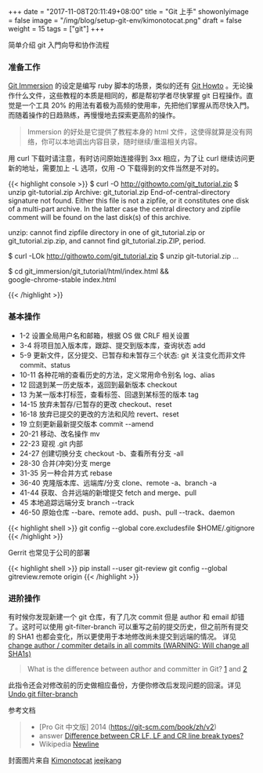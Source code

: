 +++
date = "2017-11-08T20:11:49+08:00"
title = "Git 上手"
showonlyimage = false
image = "/img/blog/setup-git-env/kimonotocat.png"
draft = false
weight = 15
tags = ["git"]
+++

简单介绍 git 入門向导和协作流程
<!--more-->

### 准备工作

[Git Immersion](http://gitimmersion.com/) 的设定是编写 ruby 脚本的场景，类似的还有 [Git Howto](https://githowto.com) 。无论操作什么文件，这些教程的本质是相同的，都是帮初学者尽快掌握 git 日程操作。直觉是一个工具 20% 的用法有着极为高频的使用率，先把他们掌握从而尽快入門。而随着操作的日趋熟练，再慢慢地去探索更高阶的操作。

> Immersion 的好处是它提供了教程本身的 html 文件，这使得就算是没有网络，你可以本地调出内容目录，随时继续/重温相关内容。

用 curl 下载时请注意，有时访问原始连接得到 3xx 相应，为了让 curl 继续访问更新的地址，需要加上 -L 选项，仅用 -O 下载得到的文件当然是不对的。 

{{< highlight console >}}
$ curl -O http://githowto.com/git_tutorial.zip
$ unzip git-tutorial.zip
Archive:  git_tutorial.zip
  End-of-central-directory signature not found.
  Either this file is not a zipfile, or it constitutes
  one disk of a multi-part archive.
  In the latter case the central directory
  and zipfile comment will be found
  on the last disk(s) of this archive.

unzip: cannot find zipfile directory in
  one of git_tutorial.zip or git_tutorial.zip.zip,
  and cannot find git_tutorial.zip.ZIP, period.

$ curl -LOk http://githowto.com/git_tutorial.zip
$ unzip git-tutorial.zip
...


$ cd git_immersion/git_tutorial/html/index.html && \
  google-chrome-stable index.html

{{< /highlight >}}

### 基本操作

- 1-2 设置全局用户名和邮箱，根据 OS 做 CRLF 相关设置
- 3-4 将项目加入版本库，跟踪、提交到版本库，查询状态 add
- 5-9 更新文件，区分提交、已暂存和未暂存三个状态: git 关注变化而非文件 commit、status
- 10-11 各种花哨的查看历史的方法，定义常用命令别名 log、alias
- 12 回退到某一历史版本，返回到最新版本 checkout
- 13 为某一版本打标签，查看标签、回退到某标签的版本 tag
- 14-15 放弃未暂存/已暂存的更改 checkout、reset
- 16-18 放弃已提交的更改的方法和风险 revert、reset
- 19 立刻更新最新提交版本 commit --amend
- 20-21 移动、改名操作 mv
- 22-23 窥视 .git 内部
- 24-27 创建切换分支 checkout -b、查看所有分支 -all
- 28-30 合并(冲突)分支 merge
- 31-35 另一种合并方式 rebase
- 36-40 克隆版本库、远端库/分支 clone、remote -a、branch -a
- 41-44 获取、合并远端的新增提交 fetch and merge、pull
- 45 本地追踪远端分支 branch --track
- 46-50 原始仓库 --bare、remote add、push、pull --track、daemon

{{< highlight shell >}}
git config --global core.excludesfile $HOME/.gitignore
{{< /highlight >}}

Gerrit 也常见于公司的部署

{{< highlight shell >}}
pip install --user git-review
git config --global gitreview.remote origin
{{< /highlight >}}

### 进阶操作

有时候你发现新建一个 git 仓库，有了几次 commit 但是 author 和 email 却错了。这时可以使用 git-filter-branch 可以重写之前的提交历史，但之前所有提交的 SHA1 也都会变化，所以更使用于本地修改尚未提交到远端的情况。 详见 [change author / commiter details in all commits (WARNING: Will change all SHA1s)](https://gist.github.com/ecentinela/199670/7fdb39cbfc2890820c8e8ef64e1184716a24f1cc)

> What is the difference between author and committer in Git? [1](https://stackoverflow.com/a/6755848) and [2](https://stackoverflow.com/a/18754896)

此指令还会对修改前的历史做相应备份，方便你修改后发现问题的回滚。详见 [Undo git filter-branch](https://stackoverflow.com/a/27975288)

参考文档

> - [Pro Git 中文版] 2014 (https://git-scm.com/book/zh/v2)
> - answer [Difference between CR LF, LF and CR line break types?](https://stackoverflow.com/a/1552775/4393386)
> - Wikipedia [Newline](https://en.wikipedia.org/wiki/Newline)

封面图片来自 [Kimonotocat](https://octodex.github.com/Kimonotocat) <a href="https://github.com/jeejkang"><i class="fa fa-github" aria-hidden="true"></i> jeejkang</a>
